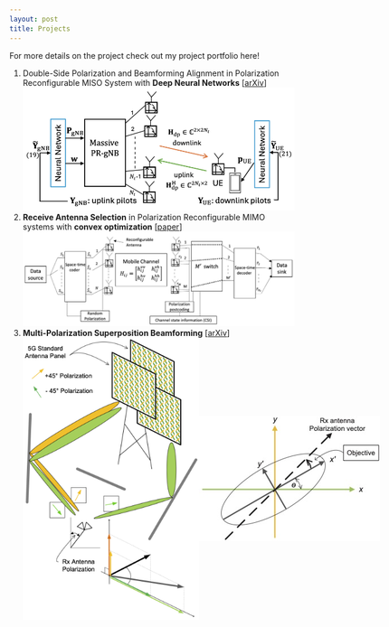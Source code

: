 ```yaml
---
layout: post
title: Projects
---
```

For more details on the project check out my project portfolio here! 

1. Double-Side Polarization and Beamforming Alignment in Polarization Reconfigurable MISO System with **Deep Neural Networks**
   [[arXiv](https://arxiv.org/abs/2409.20065)]
   <img src="/assets/img/DNN_System_Design.png">
2. **Receive Antenna Selection** in Polarization Reconfigurable MIMO systems with **convex optimization**
   [[paper](/assets/files/AS_Convex.pdf)]
   <img src="/assets/img/Antenna Selection.png" alt="PR_MIMO Antenna Selection System">
3. **Multi-Polarization Superposition Beamforming**
   [[arXiv](https://arxiv.org/abs/2404.02757)]
   <div style="display: flex; justify-content: space-between; align-items: center;">
       <img src="/assets/img/MPS_sysModel.png" alt="MPS System Model" height="500px" width="400px">
       <img src="/assets/img/Polarization_Ellipse.jpg" alt="Ellipse">
   </div>

